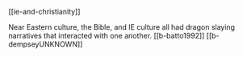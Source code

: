 [[ie-and-christianity]]

Near Eastern culture, the Bible, and IE culture all had dragon slaying narratives that interacted with one another. [[b-batto1992]] [[b-dempseyUNKNOWN]]